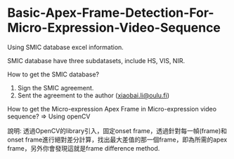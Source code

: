 # Basic-Apex-Frame-Detection-For-Micro-Expression-Video-Sequence

Using SMIC database excel information.

SMIC database have three subdatasets, include HS, VIS, NIR.

How to get the SMIC database?
1. Sign the SMIC agreement.
2. Sent the agreement to the author (xiaobai.li@oulu.fi)


How to get the Micro-expression Apex Frame in Micro-expression video sequence?
=> Using openCV

說明:
透過OpenCV的library引入，固定onset frame，透過針對每一幀(frame)和onset frame進行絕對差分計算，找出最大差值的那一個frame，即為所需的apex frame，另外你會發現這就是frame difference method.
